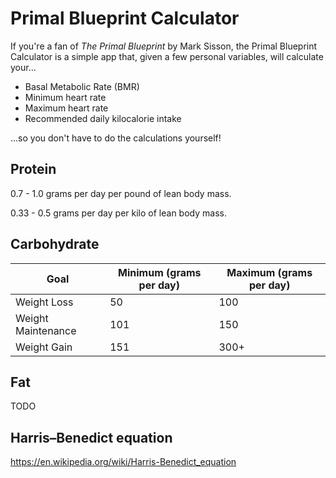 # Primal Blueprint Calculator

If you're a fan of *The Primal Blueprint* by Mark Sisson, the Primal Blueprint Calculator is a simple app that, given a few personal variables, will calculate your...

* Basal Metabolic Rate (BMR)
* Minimum heart rate
* Maximum heart rate
* Recommended daily kilocalorie intake

...so you don't have to do the calculations yourself!

## Protein

0.7 - 1.0 grams per day per pound of lean body mass.

0.33 - 0.5 grams per day per kilo of lean body mass.

## Carbohydrate

Goal               | Minimum (grams per day) | Maximum (grams per day)
------------------ | ----------------------- | -----------------------
Weight Loss        | 50                      | 100
Weight Maintenance | 101                     | 150
Weight Gain        | 151                     | 300+

## Fat

TODO

## Harris–Benedict equation

https://en.wikipedia.org/wiki/Harris-Benedict_equation

